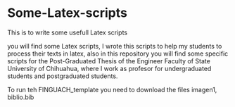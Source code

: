 # Some-Latex-scripts
This is to write some usefull Latex scripts 

you will find some Latex scripts, I wrote this scripts to help my students to process their texts in latex, also in this 
repository you will find some specific scripts for the Post-Graduated Thesis of the Engineer Faculty of State University
of Chihuahua, where I work as profesor for undergraduated students and postgraduated students. 

To run teh FINGUACH_template you need to download the files imagen1, biblio.bib
